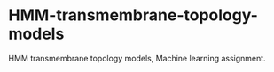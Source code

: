 # HMM-transmembrane-topology-models
HMM transmembrane topology models, Machine learning assignment.
